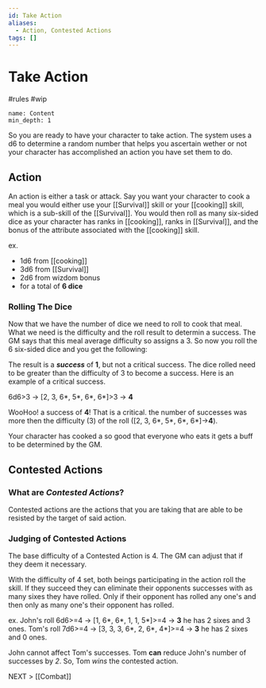 ```yaml
---
id: Take Action
aliases:
  - Action, Contested Actions
tags: []
---
```


# Take Action

#rules #wip 
```toc
name: Content
min_depth: 1
```
So you are ready to have your  character to take action. The system uses a d6 to determine a random number that helps you ascertain wether or not your character has accomplished an action you have set them to do.

## Action

An action is  either a task or attack.  Say you want your character to cook a meal you would either use your [[Survival]] skill or your [[cooking]] skill, which is a sub-skill of the [[Survival]]. You would then roll as many six-sided  dice as your character has  ranks in [[cooking]],  ranks in [[Survival]], and the bonus of the attribute associated with the [[cooking]] skill.

ex. 
- 1d6 from [[cooking]]
- 3d6 from [[Survival]]
- 2d6 from wizdom bonus
- for a total of **6 dice**

###  Rolling The Dice

Now that we have the number of dice we need to  roll  to cook that meal. What we need is the difficulty and the roll result to determin a success. The GM says that this meal average difficulty so assigns a 3. So now you roll the 6 six-sided dice and you get the following:


The result is a **_success_** of **1**, but not a critical success. The dice rolled need to be greater than the difficulty of 3 to become a success. Here is an example of a critical success.

6d6>3 -> [2, 3, 6*, 5*, 6*, 6*]>3 ->  **4**

WooHoo! a success of **4**! That is a critical. the number of successes was more then the difficulty (3) of the roll (\[2, 3, 6*, 5*, 6*, 6*\]->**4**).

Your character has cooked a so good that everyone who eats it gets a buff to be determined by the GM.

## Contested Actions

### What are _Contested Actions_?

Contested actions are the actions that you are taking that are able to be resisted by the target of said action.

### Judging of Contested Actions 

The base difficulty of a Contested Action is 4. The GM can adjust that if they deem it necessary.

With the difficulty of 4 set, both beings participating in the action roll the skill. If they succeed they can eliminate their opponents successes with as many sixes they have rolled. Only if their opponent has rolled any one's and then only as many one's their opponent has rolled.

ex.
	John's roll
		6d6>=4 -> [1, 6*, 6*, 1, 1, 5*]>=4 ->  **3**
		he has 2 sixes and 3 ones.
	Tom's roll
		7d6>=4 -> [3, 3, 3, 6*, 2, 6*, 4*]>=4 ->  **3**
		he has 2 sixes and 0 ones.

John cannot affect Tom's successes. Tom **can** reduce John's number of successes by _2_. So, Tom *wins* the contested action.

NEXT > [[Combat]] 
